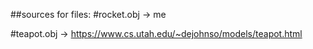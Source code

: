 ##sources for files:
#rocket.obj -> me

#teapot.obj -> https://www.cs.utah.edu/~dejohnso/models/teapot.html
